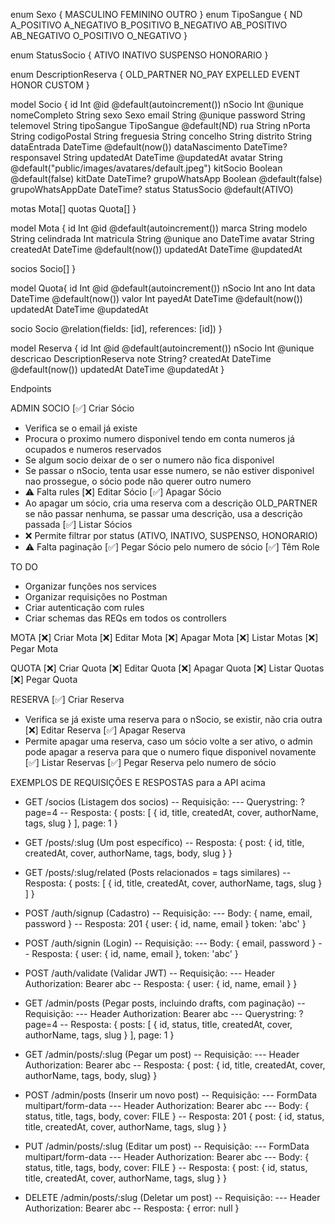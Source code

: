 enum Sexo {
  MASCULINO
  FEMININO
  OUTRO
}
enum TipoSangue {
  ND
  A_POSITIVO
  A_NEGATIVO
  B_POSITIVO
  B_NEGATIVO
  AB_POSITIVO
  AB_NEGATIVO
  O_POSITIVO
  O_NEGATIVO
}

enum StatusSocio {
  ATIVO
  INATIVO
  SUSPENSO
  HONORARIO
}

enum DescriptionReserva {
  OLD_PARTNER
  NO_PAY
  EXPELLED
  EVENT
  HONOR
  CUSTOM
}

model Socio {
  id Int @id @default(autoincrement())
  nSocio Int @unique
  nomeCompleto String
  sexo Sexo 
  email String @unique
  password String
  telemovel String
  tipoSangue TipoSangue @default(ND)
  rua String
  nPorta String
  codigoPostal String
  freguesia String
  concelho String
  distrito String
  dataEntrada DateTime @default(now())
  dataNascimento DateTime?
  responsavel String
  updatedAt DateTime @updatedAt
  avatar String @default("public/images/avatares/default.jpeg")
  kitSocio Boolean @default(false)
  kitDate DateTime?
  grupoWhatsApp Boolean @default(false)
  grupoWhatsAppDate DateTime?
  status StatusSocio @default(ATIVO)

  motas Mota[]
  quotas Quota[]
}

model Mota {
  id Int @id @default(autoincrement())
  marca String
  modelo String
  celindrada Int
  matricula String @unique
  ano DateTime
  avatar String
  createdAt DateTime @default(now())
  updatedAt DateTime @updatedAt
  
  socios Socio[]
}

model Quota{
  id Int @id @default(autoincrement())
  nSocio Int
  ano Int
  data DateTime @default(now())
  valor Int 
  payedAt DateTime @default(now())
  updatedAt DateTime @updatedAt

  socio Socio @relation(fields: [id], references: [id])
}

model Reserva {
  id Int @id @default(autoincrement())
  nSocio Int @unique
  descricao DescriptionReserva
  note String?
  createdAt DateTime @default(now())
  updatedAt DateTime @updatedAt
  }


Endpoints

ADMIN
SOCIO
[✅] Criar Sócio 
  - Verifica se o email já existe
  - Procura o proximo numero disponivel tendo em conta numeros já ocupados e numeros reservados
  - Se algum socio deixar de o ser o numero não fica disponivel
  - Se passar o nSocio, tenta usar esse numero, se não estiver disponivel nao prossegue, o sócio pode não querer outro numero
  - ⚠️ Falta rules
[❌] Editar Sócio
[✅] Apagar Sócio 
  - Ao apagar um sócio, cria uma reserva com a descrição OLD_PARTNER se não passar nenhuma, se passar uma descrição, usa a descrição passada
[✅] Listar Sócios 
  - ❌ Permite filtrar por status (ATIVO, INATIVO, SUSPENSO, HONORARIO)
  - ⚠️ Falta paginação
[✅] Pegar Sócio pelo numero de sócio
[✅] Têm Role



TO DO
- Organizar funções nos services
- Organizar requisições no Postman
- Criar autenticação com rules
- Criar schemas das REQs em todos os controllers

MOTA
[❌] Criar Mota
[❌] Editar Mota
[❌] Apagar Mota
[❌] Listar Motas
[❌] Pegar Mota

QUOTA
[❌] Criar Quota
[❌] Editar Quota
[❌] Apagar Quota
[❌] Listar Quotas
[❌] Pegar Quota

RESERVA
[✅] Criar Reserva 
  - Verifica se já existe uma reserva para o nSocio, se existir, não cria outra
[❌] Editar Reserva
[✅] Apagar Reserva 
  - Permite apagar uma reserva, caso um sócio volte a ser ativo, o admin pode apagar a reserva para que o numero fique disponivel novamente
[✅] Listar Reservas 
[✅] Pegar Reserva pelo numero de sócio










EXEMPLOS DE REQUISIÇÕES E RESPOSTAS para a API acima
- GET /socios (Listagem dos socios)
-- Requisição:
--- Querystring: ?page=4
-- Resposta:
{
    posts: [
        { id, title, createdAt, cover, authorName, tags, slug }
    ],
    page: 1
}

- GET /posts/:slug (Um post específico)
-- Resposta:
{
    post: { id, title, createdAt, cover, authorName, tags, body, slug }
}

- GET /posts/:slug/related (Posts relacionados = tags similares)
-- Resposta:
{
    posts: [
        { id, title, createdAt, cover, authorName, tags, slug }
    ]
}

- POST /auth/signup (Cadastro)
-- Requisição:
--- Body: { name, email, password }
-- Resposta: 201
{
    user: { id, name, email }
    token: 'abc'
}

- POST /auth/signin (Login)
-- Requisição:
--- Body: { email, password }
-- Resposta:
{
    user: { id, name, email },
    token: 'abc'
}

- POST /auth/validate (Validar JWT)
-- Requisição:
--- Header Authorization: Bearer abc
-- Resposta:
{
    user: { id, name, email }
}

- GET /admin/posts (Pegar posts, incluindo drafts, com paginação)
-- Requisição:
--- Header Authorization: Bearer abc
--- Querystring: ?page=4
-- Resposta:
{
    posts: [
        { id, status, title, createdAt, cover, authorName, tags, slug }
    ],
    page: 1
}

- GET /admin/posts/:slug (Pegar um post)
-- Requisição:
--- Header Authorization: Bearer abc
-- Resposta:
{
    post: { id, title, createdAt, cover, authorName, tags, body, slug}
}

- POST /admin/posts (Inserir um novo post)
-- Requisição:
--- FormData multipart/form-data
--- Header Authorization: Bearer abc
--- Body: { status, title, tags, body, cover: FILE }
-- Resposta: 201
{
    post: { id, status, title, createdAt, cover, authorName, tags, slug }
}

- PUT /admin/posts/:slug (Editar um post)
-- Requisição:
--- FormData multipart/form-data
--- Header Authorization: Bearer abc
--- Body: { status, title, tags, body, cover: FILE }
-- Resposta:
{
    post: { id, status, title, createdAt, cover, authorName, tags, slug }
}

- DELETE /admin/posts/:slug (Deletar um post)
-- Requisição:
--- Header Authorization: Bearer abc
-- Resposta:
{
    error: null
}
